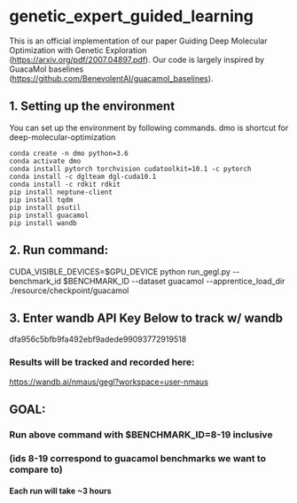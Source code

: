 # genetic_expert_guided_learning
This is an official implementation of our paper Guiding Deep Molecular Optimization with Genetic Exploration (https://arxiv.org/pdf/2007.04897.pdf). Our code is largely inspired by GuacaMol baselines (https://github.com/BenevolentAI/guacamol_baselines).

## 1. Setting up the environment
You can set up the environment by following commands. dmo is shortcut for deep-molecular-optimization
```
conda create -n dmo python=3.6
conda activate dmo
conda install pytorch torchvision cudatoolkit=10.1 -c pytorch
conda install -c dglteam dgl-cuda10.1
conda install -c rdkit rdkit
pip install neptune-client
pip install tqdm
pip install psutil
pip install guacamol
pip install wandb
```

## 2. Run command: 
CUDA_VISIBLE_DEVICES=$GPU_DEVICE python run_gegl.py --benchmark_id $BENCHMARK_ID --dataset guacamol --apprentice_load_dir ./resource/checkpoint/guacamol

## 3. Enter wandb API Key Below to track w/ wandb
dfa956c5bfb9fa492ebf9adede99093772919518

### Results will be tracked and recorded here:
https://wandb.ai/nmaus/gegl?workspace=user-nmaus

## GOAL: 
### Run above command with $BENCHMARK_ID=8-19 inclusive 
### (ids 8-19 correspond to guacamol benchmarks we want to compare to)
#### Each run will take ~3 hours
